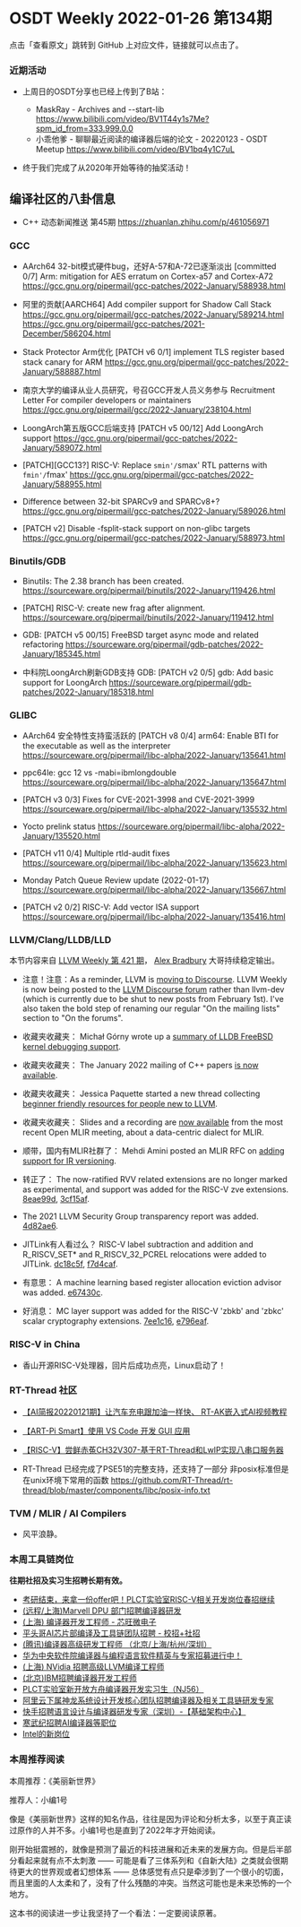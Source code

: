 # OSDT Weekly 2022-01-26 第134期

点击「查看原文」跳转到 GitHub 上对应文件，链接就可以点击了。

### 近期活动

- 上周日的OSDT分享也已经上传到了B站：
  - MaskRay - Archives and --start-lib
    https://www.bilibili.com/video/BV1T44y1s7Me?spm_id_from=333.999.0.0
  - 小乖他爹 - 聊聊最近阅读的编译器后端的论文 - 20220123 - OSDT Meetup
    https://www.bilibili.com/video/BV1bq4y1C7uL

- 终于我们完成了从2020年开始等待的抽奖活动！

## 编译社区的八卦信息

- C++ 动态新闻推送 第45期
  https://zhuanlan.zhihu.com/p/461056971

### GCC

- AArch64 32-bit模式硬件bug，还好A-57和A-72已逐渐淡出
  [committed 0/7] Arm: mitigation for AES erratum on Cortex-a57 and Cortex-A72
  https://gcc.gnu.org/pipermail/gcc-patches/2022-January/588938.html

- 阿里的贡献[AARCH64] Add compiler support for Shadow Call Stack
  https://gcc.gnu.org/pipermail/gcc-patches/2022-January/589214.html
  https://gcc.gnu.org/pipermail/gcc-patches/2021-December/586204.html

- Stack Protector Arm优化
  [PATCH v6 0/1] implement TLS register based stack canary for ARM
  https://gcc.gnu.org/pipermail/gcc-patches/2022-January/588887.html

- 南京大学的编译从业人员研究，号召GCC开发人员义务参与
  Recruitment Letter For compiler developers or maintainers
  https://gcc.gnu.org/pipermail/gcc/2022-January/238104.html

- LoongArch第五版GCC后端支持
  [PATCH v5 00/12] Add LoongArch support
  https://gcc.gnu.org/pipermail/gcc-patches/2022-January/589072.html

- [PATCH][GCC13?] RISC-V: Replace `smin'/`smax' RTL patterns with `fmin'/`fmax'
  https://gcc.gnu.org/pipermail/gcc-patches/2022-January/588955.html

- Difference between 32-bit SPARCv9 and SPARCv8+?
  https://gcc.gnu.org/pipermail/gcc-patches/2022-January/589026.html

- [PATCH v2] Disable -fsplit-stack support on non-glibc targets
  https://gcc.gnu.org/pipermail/gcc-patches/2022-January/588973.html

### Binutils/GDB

- Binutils: The 2.38 branch has been created.
  https://sourceware.org/pipermail/binutils/2022-January/119426.html

- [PATCH] RISC-V: create new frag after alignment.
  https://sourceware.org/pipermail/binutils/2022-January/119412.html

- GDB: [PATCH v5 00/15] FreeBSD target async mode and related refactoring
  https://sourceware.org/pipermail/gdb-patches/2022-January/185345.html

- 中科院LoongArch刷新GDB支持
  GDB: [PATCH v2 0/5] gdb: Add basic support for LoongArch
  https://sourceware.org/pipermail/gdb-patches/2022-January/185318.html

### GLIBC

- AArch64 安全特性支持蛮活跃的
  [PATCH v8 0/4] arm64: Enable BTI for the executable as well as the interpreter
  https://sourceware.org/pipermail/libc-alpha/2022-January/135641.html

- ppc64le: gcc 12 vs -mabi=ibmlongdouble
  https://sourceware.org/pipermail/libc-alpha/2022-January/135647.html

- [PATCH v3 0/3] Fixes for CVE-2021-3998 and CVE-2021-3999
  https://sourceware.org/pipermail/libc-alpha/2022-January/135532.html

- Yocto prelink status
  https://sourceware.org/pipermail/libc-alpha/2022-January/135520.html

- [PATCH v11 0/4] Multiple rtld-audit fixes
  https://sourceware.org/pipermail/libc-alpha/2022-January/135623.html

- Monday Patch Queue Review update (2022-01-17)
  https://sourceware.org/pipermail/libc-alpha/2022-January/135667.html

- [PATCH v2 0/2] RISC-V: Add vector ISA support
  https://sourceware.org/pipermail/libc-alpha/2022-January/135416.html


### LLVM/Clang/LLDB/LLD

本节内容来自 [LLVM Weekly 第 421 期](http://llvmweekly.org/issue/421)，
[Alex Bradbury](https://www.linkedin.com/in/alex-bradbury/) 大哥持续稳定输出。

* 注意！注意：As a reminder, LLVM is [moving to Discourse](https://blog.llvm.org/posts/2022-01-07-moving-to-discourse/). LLVM Weekly is now being posted to the [LLVM Discourse forum](https://llvm.discourse.group/) rather than llvm-dev (which is currently due to be shut to new posts from February 1st). I've also taken the bold step of renaming our regular "On the mailing lists" section to "On the forums".

* 收藏夹收藏夹： Michał Górny wrote up a [summary of LLDB FreeBSD kernel debugging support](https://www.moritz.systems/blog/lldb-freebsd-kernel-debugging-support-summary/).

* 收藏夹收藏夹： The January 2022 mailing of C++ papers [is now available](http://www.open-std.org/jtc1/sc22/wg21/docs/papers/2022/#mailing2022-01).

* 收藏夹收藏夹： Jessica Paquette started a new thread collecting [beginner friendly resources for people new to LLVM](https://llvm.discourse.group/t/beginner-resources-documentation/5872).

* 收藏夹收藏夹： Slides and a recording are [now available](https://llvm.discourse.group/t/open-mlir-meeting-1-20-2021-a-data-centric-dialect-for-mlir/5815) from the most recent Open MLIR meeting, about a data-centric dialect for MLIR.

* 顺带，国内有MLIR社群了： Mehdi Amini posted an MLIR RFC on [adding support for IR versioning](https://llvm.discourse.group/t/rfc-ir-versioning/5893).


* 转正了： The now-ratified RVV related extensions are no longer marked as experimental, and support was added for the RISC-V zve extensions.
  [8eae99d](https://reviews.llvm.org/rG8eae99dfe541),
  [3cf15af](https://reviews.llvm.org/rG3cf15af2daa9).

* The 2021 LLVM Security Group transparency report was added.
  [4d82ae6](https://reviews.llvm.org/rG4d82ae67b208).

* JITLink有人看过么？ RISC-V label subtraction and addition and R_RISCV_SET* and R_RISCV_32_PCREL relocations were added to JITLink.
  [dc18c5f](https://reviews.llvm.org/rGdc18c5fa97e1),
  [f7d4caf](https://reviews.llvm.org/rGf7d4cafe5a6a).

* 有意思： A machine learning based register allocation eviction advisor was added.
  [e67430c](https://reviews.llvm.org/rGe67430cca404).

* 好消息： MC layer support was added for the RISC-V 'zbkb' and 'zbkc' scalar
  cryptography extensions.
  [7ee1c16](https://reviews.llvm.org/rG7ee1c162cc53),
  [e796eaf](https://reviews.llvm.org/rGe796eaf2af65).


### RISC-V in China

- 香山开源RISC-V处理器，回片后成功点亮，Linux启动了！

### RT-Thread 社区

- [【AI简报20220121期】让汽车充电跟加油一样快、 RT-AK嵌入式AI视频教程](https://mp.weixin.qq.com/s/bdjyIx9seLRjwfGqTTpH-w)

- [【ART-Pi Smart】使用 VS Code 开发 GUI 应用](https://mp.weixin.qq.com/s/qaVPGbDrrzPQp-9lMpNyKQ)

- [【RISC-V】尝鲜赤菟CH32V307-基于RT-Thread和LwIP实现八串口服务器](https://mp.weixin.qq.com/s/u9AjYCo50_JRjdWaXKOwrg)

- RT-Thread 已经完成了PSE51的完整支持，还支持了一部分 非posix标准但是在unix环境下常用的函数 https://github.com/RT-Thread/rt-thread/blob/master/components/libc/posix-info.txt  


### TVM / MLIR / AI Compilers

- 风平浪静。

### 本周工具链岗位

**往期社招及实习生招聘长期有效。**

- [考研结束，来拿一份offer吧！PLCT实验室RISC-V相关开发岗位春招继续](https://mp.weixin.qq.com/s/PWV5akv5kw3iOuHb-uSNrQ)
- [(远程/上海)Marvell DPU 部门招聘编译器研发](https://mp.weixin.qq.com/s/B6JjAhF3TZjezD1tjYHDaw)
- [(上海) 编译器开发工程师 - 芯旺微电子](https://mp.weixin.qq.com/s/nqe1-7qffnc0CaejYkpKyw)
- [平头哥AI芯片部编译及工具链团队招聘 - 校招+社招](https://mp.weixin.qq.com/s/kARbXtJotRPCNMrV-yOanA)
- [(腾讯)编译器高级研发工程师 （北京/上海/杭州/深圳）](https://mp.weixin.qq.com/s/DF-2qmHmpKZtJ1djHXM1Ug)
- [华为中央软件院编译器与编程语言软件精英与专家招募进行中！](https://mp.weixin.qq.com/s/VshbvWegM3eCdgK9d6v46A)
- [(上海) NVidia 招聘高级LLVM编译工程师](https://mp.weixin.qq.com/s/y6UmneY-UvzyhEvyCaoyEg)
- [(北京)IBM招聘编译器开发工程师](https://mp.weixin.qq.com/s/B_d1gjyrgncevOGWnV_Jfw)
- [PLCT实验室新开放方舟编译器开发实习生（NJ56）](https://mp.weixin.qq.com/s/lPp5RvjYhpDIGsp-luLzKQ)
- [阿里云下属神龙系统设计开发核心团队招聘编译器及相关工具链研发专家](https://mp.weixin.qq.com/s/h3ELBXBHfNjZCyCRixqnOQ)
- [快手招聘语言设计与编译器研发专家（深圳）-【基础架构中心】](https://mp.weixin.qq.com/s/QTWnlaBFtWQ3YThHJSIhbA)
- [寒武纪招聘AI编译器等职位](https://mp.weixin.qq.com/s/LWpDXEA2rJ1wx9mr8XoWxw)
- [Intel的新岗位](https://mp.weixin.qq.com/s/xs-deMCI4ob7WX0vIRZMZw)

### 本周推荐阅读

本周推荐：《美丽新世界》

推荐人：小编1号

像是《美丽新世界》这样的知名作品，往往是因为评论和分析太多，以至于真正读过原作的人并不多。小编1号也是直到了2022年才开始阅读。

刚开始挺震撼的，就像是预测了最近的科技进展和近未来的发展方向。但是后半部分看起来就有点不太刺激 —— 可能是看了三体系列和《自新大陆》之类就会很期待更大的世界观或者幻想体系 —— 总体感觉有点只是牵涉到了一个很小的切面，而且里面的人太柔和了，没有了什么残酷的冲突。当然这可能也是未来恐怖的一个地方。

这本书的阅读进一步让我坚持了一个看法：一定要阅读原著。
